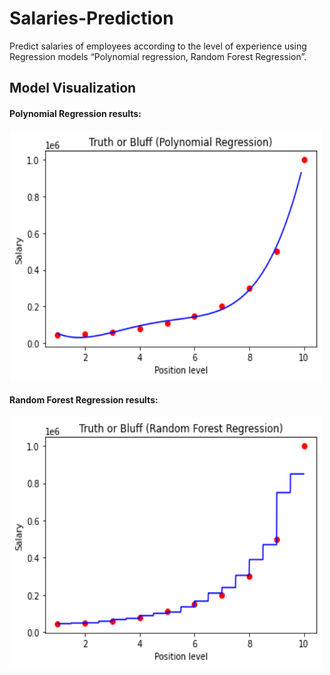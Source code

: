 # Salaries-Prediction
Predict salaries of employees according to the level of experience using Regression models “Polynomial regression, Random Forest Regression”.
## Model Visualization
#### Polynomial Regression results:
<img src="https://github.com/hedayaahmed/Salaries-Prediction/blob/main/Polynomial%20Regression%20results.png" width="500" height="400">



#### Random Forest Regression results:
<img src="https://github.com/hedayaahmed/Salaries-Prediction/blob/main/Random%20Forest%20Regression%20results.png" width="500" height="400">
